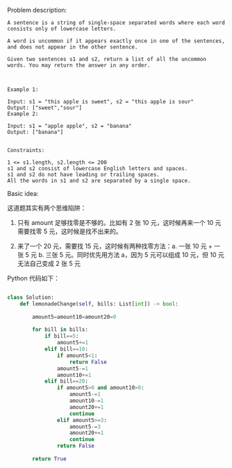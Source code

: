 
Problem description:

```
A sentence is a string of single-space separated words where each word consists only of lowercase letters.

A word is uncommon if it appears exactly once in one of the sentences, and does not appear in the other sentence.

Given two sentences s1 and s2, return a list of all the uncommon words. You may return the answer in any order.

 

Example 1:

Input: s1 = "this apple is sweet", s2 = "this apple is sour"
Output: ["sweet","sour"]
Example 2:

Input: s1 = "apple apple", s2 = "banana"
Output: ["banana"]
 

Constraints:

1 <= s1.length, s2.length <= 200
s1 and s2 consist of lowercase English letters and spaces.
s1 and s2 do not have leading or trailing spaces.
All the words in s1 and s2 are separated by a single space.

```

Basic idea:

这道题其实有两个思维陷阱：

1. 只有 amount 足够找零是不够的。比如有 2 张 10 元，这时候再来一个 10 元
需要找零 5 元，这时候是找不出来的。

2. 来了一个 20 元，需要找 15 元，这时候有两种找零方法：a. 一张 10 元 + 一张 5 元
b. 三张 5 元。同时优先用方法 a，因为 5 元可以组成 10 元，但 10 元无法自己变成 2 张 5 元

Python 代码如下：

```Python

class Solution:
    def lemonadeChange(self, bills: List[int]) -> bool:
        
        amount5=amount10=amount20=0
        
        for bill in bills:
            if bill==5:
                amount5+=1
            elif bill==10:
                if amount5<1:
                    return False
                amount5-=1
                amount10+=1
            elif bill==20:
                if amount5>0 and amount10>0:
                    amount5-=1
                    amount10-=1
                    amount20+=1
                    continue
                elif amount5>=3:
                    amount5-=3
                    amount20+=1
                    continue
                return False
            
        return True

```